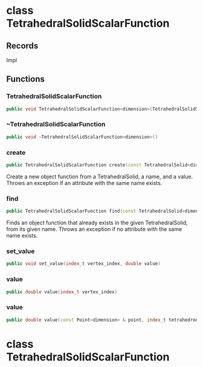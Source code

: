 # class TetrahedralSolidScalarFunction


## Records

Impl



## Functions

### TetrahedralSolidScalarFunction

```cpp
public void TetrahedralSolidScalarFunction<dimension>(TetrahedralSolidScalarFunction<dimension> && other)
```


### ~TetrahedralSolidScalarFunction

```cpp
public void ~TetrahedralSolidScalarFunction<dimension>()
```


### create

```cpp
public TetrahedralSolidScalarFunction create(const TetrahedralSolid<dimension> & solid, string_view function_name, double value)
```


 Create a new object function from a TetrahedralSolid, a name, and a value. Throws an exception if an attribute with the same name exists.

### find

```cpp
public TetrahedralSolidScalarFunction find(const TetrahedralSolid<dimension> & solid, string_view function_name)
```


 Finds an object function that already exists in the given TetrahedralSolid, from its given name. Throws an exception if no attribute with the same name exists.

### set_value

```cpp
public void set_value(index_t vertex_index, double value)
```


### value

```cpp
public double value(index_t vertex_index)
```


### value

```cpp
public double value(const Point<dimension> & point, index_t tetrahedron_id)
```




# class TetrahedralSolidScalarFunction

